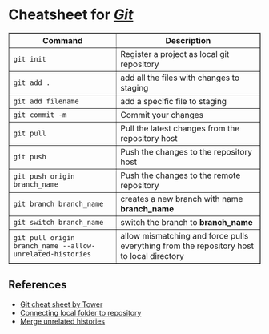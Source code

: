 # **Cheatsheet for ***[Git](https://git-scm.com)*****

<table border=1>
<tr>
<th><b>Command</b></th>
<th><b>Description</b></th>
</tr>
<tr>
    <td><code>git init<code></td>
    <td>Register a project as local git repository</td>
</tr>
<tr>
    <td><code>git add .</code></td>
    <td>add all the files with changes to staging</td>
</tr>
<tr>
    <td><code>git add filename</code></td>
    <td>add a specific file to staging</td>
</tr>
<tr>
    <td><code>git commit -m</code></td>
    <td>Commit your changes</td>
</tr>
<tr>
    <td><code>git pull</code></td>
    <td>Pull the latest changes from the repository host</td>
</tr>
<tr>
    <td><code>git push</code></td>
    <td>Push the changes to the repository host</td>
</tr>
<tr>
    <td><code>git push origin branch_name</code></td>
    <td>Push the changes to the remote repository</td>
</tr>
<tr>
    <td><code>git branch branch_name</code></td>
    <td>creates a new branch with name <b>branch_name</b></td>
</tr>
<tr>
    <td><code>git switch branch_name</code></td>
    <td>switch the branch to <b>branch_name</b></td>
</tr>
<tr>
    <td><code>git pull origin branch_name --allow-unrelated-histories</code></td>
    <td>allow mismatching and force pulls everything from the repository host to local directory</td>
</tr>
</table>

## **References**
- [Git cheat sheet by Tower](https://www.git-tower.com/blog/git-cheat-sheet/)
- [Connecting local folder to repository](https://stackoverflow.com/questions/36132956/how-to-connect-local-folder-to-git-repository-and-start-making-changes-on-branch)
- [Merge unrelated histories](https://stackoverflow.com/questions/37937984/git-refusing-to-merge-unrelated-histories-on-rebase)